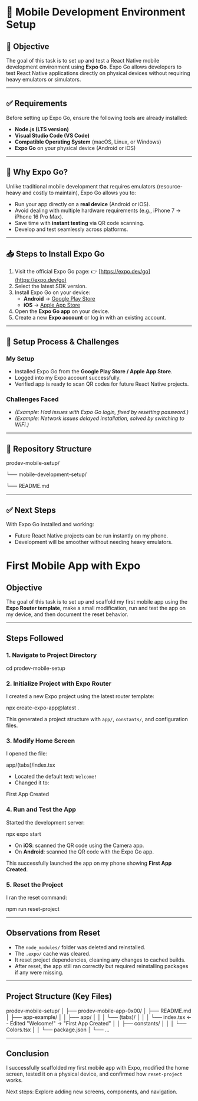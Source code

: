 # 📱 Mobile Development Environment Setup  

## 🎯 Objective  
The goal of this task is to set up and test a React Native mobile development environment using **Expo Go**. Expo Go allows developers to test React Native applications directly on physical devices without requiring heavy emulators or simulators.  

---

## ✅ Requirements  
Before setting up Expo Go, ensure the following tools are already installed:  
- **Node.js (LTS version)**  
- **Visual Studio Code (VS Code)**  
- **Compatible Operating System** (macOS, Linux, or Windows)  
- **Expo Go** on your physical device (Android or iOS)  

---

## 🚀 Why Expo Go?  
Unlike traditional mobile development that requires emulators (resource-heavy and costly to maintain), Expo Go allows you to:  
- Run your app directly on a **real device** (Android or iOS).  
- Avoid dealing with multiple hardware requirements (e.g., iPhone 7 → iPhone 16 Pro Max).  
- Save time with **instant testing** via QR code scanning.  
- Develop and test seamlessly across platforms.  

---

## 📥 Steps to Install Expo Go  

1. Visit the official Expo Go page: 👉 [https://expo.dev/go](https://expo.dev/go)  
2. Select the latest SDK version.  
3. Install Expo Go on your device:  
   - **Android** → [Google Play Store](https://play.google.com/store/apps/details?id=host.exp.exponent)  
   - **iOS** → [Apple App Store](https://apps.apple.com/app/expo-go/id982107779)  
4. Open the **Expo Go app** on your device.  
5. Create a new **Expo account** or log in with an existing account.  

---

## 📝 Setup Process & Challenges  

### My Setup  
- Installed Expo Go from the **Google Play Store / Apple App Store**.  
- Logged into my Expo account successfully.  
- Verified app is ready to scan QR codes for future React Native projects.  

### Challenges Faced  
- _(Example: Had issues with Expo Go login, fixed by resetting password.)_  
- _(Example: Network issues delayed installation, solved by switching to WiFi.)_  

---

## 📂 Repository Structure  

prodev-mobile-setup/

└── mobile-development-setup/

└── README.md


---

## ✅ Next Steps  
With Expo Go installed and working:  
- Future React Native projects can be run instantly on my phone.  
- Development will be smoother without needing heavy emulators.  


# First Mobile App with Expo

## Objective
The goal of this task is to set up and scaffold my first mobile app using the **Expo Router template**, make a small modification, run and test the app on my device, and then document the reset behavior.

---

## Steps Followed

### 1. Navigate to Project Directory

cd prodev-mobile-setup


### 2. Initialize Project with Expo Router

I created a new Expo project using the latest router template:


npx create-expo-app@latest .


This generated a project structure with `app/`, `constants/`, and configuration files.

### 3. Modify Home Screen

I opened the file:


app/(tabs)/index.tsx


* Located the default text: `Welcome!`
* Changed it to:


<Text style={styles.title}>First App Created</Text>


### 4. Run and Test the App

Started the development server:


npx expo start


* On **iOS**: scanned the QR code using the Camera app.
* On **Android**: scanned the QR code with the Expo Go app.

This successfully launched the app on my phone showing **First App Created**.

### 5. Reset the Project

I ran the reset command:


npm run reset-project


---

## Observations from Reset

* The `node_modules/` folder was deleted and reinstalled.
* The `.expo/` cache was cleared.
* It reset project dependencies, cleaning any changes to cached builds.
* After reset, the app still ran correctly but required reinstalling packages if any were missing.

---

## Project Structure (Key Files)

prodev-mobile-setup/
│
├── prodev-mobile-app-0x00/
│   ├── README.md
│   ├── app-example/
│   │   ├── app/
│   │   │   └── (tabs)/
│   │   │       └── index.tsx   <-- Edited "Welcome!" → "First App Created"
│   │   ├── constants/
│   │   │   └── Colors.tsx
│   │   └── package.json
│   └── ...


---

## Conclusion

I successfully scaffolded my first mobile app with Expo, modified the home screen, tested it on a physical device, and confirmed how `reset-project` works.

Next steps: Explore adding new screens, components, and navigation.



